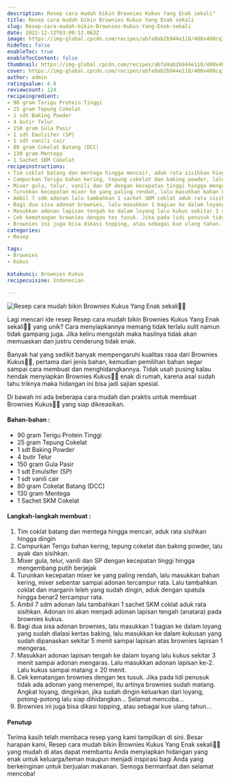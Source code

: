 ```yaml
---
description: Resep cara mudah bikin Brownies Kukus Yang Enak sekali"
title: Resep cara mudah bikin Brownies Kukus Yang Enak sekali
slug: Resep-cara-mudah-bikin-Brownies-Kukus-Yang-Enak-sekali
date: 2022-12-12T03:09:12.063Z
image: https://img-global.cpcdn.com/recipes/abfa9ab2b944e118/400x400cq70/photo.jpg
hideToc: false
enableToc: true
enableTocContent: false
thumbnail: https://img-global.cpcdn.com/recipes/abfa9ab2b944e118/400x400cq70/photo.jpg
cover: https://img-global.cpcdn.com/recipes/abfa9ab2b944e118/400x400cq70/photo.jpg
author: admin
ratingvalue: 4.8
reviewcount: 124
recipeingredient:
- 90 gram Terigu Protein Tinggi
- 25 gram Tepung Cokelat
- 1 sdt Baking Powder
- 4 butir Telur
- 150 gram Gula Pasir
- 1 sdt Emulsifer (SP)
- 1 sdt vanili cair
- 80 gram Cokelat Batang (DCC)
- 130 gram Mentega
- 1 Sachet SKM Cokelat
recipeinstructions:
- Tim coklat batang dan mentega hingga mencair, aduk rata sisihkan hingga dingin
- Campurkan Terigu bahan kering, tepung cokelat dan baking powder, lalu ayak dan sisihkan.
- Mixer gula, telur, vanili dan SP dengan kecepatan tinggi hingga mengembang putih berjejak
- Turunkan kecepatan mixer ke yang paling rendah, lalu masukkan bahan kering, mixer sebentar sampai adonan tercampur rata. Lalu tambahkan coklat dan margarin leleh yang sudah dingin, aduk dengan spatula hingga benar2 tercampur rata.
- Ambil 7 sdm adonan lalu tambahkan 1 sachet SKM coklat aduk rata sisihkan. Adonan ini akan menjadi adonan lapisan tengah (anatara) pada brownies kukus.
- Bagi dua sisa adonan brownies, lalu masukkan 1 bagian ke dalam loyang yang sudah dialasi kertas baking, lalu masukkan ke dalam kukusan yang sudah dipanaskan sekitar 5 menit sampai lapisan atas brownies lapisan 1 mengeras.
- Masukkan adonan lapisan tengah ke dalam loyang lalu kukus sekitar 3 menit sampai adonan mengaras. Lalu masukkan adonan lapisan ke-2. Lalu kukus sampai matang ± 20 menit.
- Cek kematangan brownies dengan tes tusuk. Jika pada lidi penusuk tidak ada adonan yang menempel, itu artinya brownies sudah matang. Angkat loyang, dinginkan, jika sudah dingin keluarkan dari loyang, potong-potong lalu siap dihidangkan... Selamat mencoba...
- Brownies ini juga bisa dikasi topping, atau sebagai kue ulang tahun...
categories:
- Resep

tags:
- Brownies
- Kukus

katakunci: Brownies Kukus
recipecuisine: Indonesian

---
```


![Resep cara mudah bikin Brownies Kukus Yang Enak sekali👩‍🍳](https://img-global.cpcdn.com/recipes/abfa9ab2b944e118/400x400cq70/photo.jpg)

Lagi mencari ide resep Resep cara mudah bikin Brownies Kukus Yang Enak sekali👩‍🍳 yang unik? Cara menyiapkannya memang tidak terlalu sulit namun tidak gampang juga. Jika keliru mengolah maka hasilnya tidak akan memuaskan dan justru cenderung tidak enak.

Banyak hal yang sedikit banyak mempengaruhi kualitas rasa dari Brownies Kukus👩‍🍳, pertama dari jenis bahan, kemudian pemilihan bahan segar sampai cara membuat dan menghidangkannya. Tidak usah pusing kalau hendak menyiapkan Brownies Kukus👩‍🍳 enak di rumah, karena asal sudah tahu triknya maka hidangan ini bisa jadi sajian spesial.

Di bawah ini ada beberapa cara mudah dan praktis untuk membuat Brownies Kukus👩‍🍳 yang siap dikreasikan.

<!--inarticleads1-->

#### Bahan-bahan :

- 90 gram Terigu Protein Tinggi
- 25 gram Tepung Cokelat
- 1 sdt Baking Powder
- 4 butir Telur
- 150 gram Gula Pasir
- 1 sdt Emulsifer (SP)
- 1 sdt vanili cair
- 80 gram Cokelat Batang (DCC)
- 130 gram Mentega
- 1 Sachet SKM Cokelat

<!--inarticleads2-->

#### Langkah-langkah membuat :

1. Tim coklat batang dan mentega hingga mencair, aduk rata sisihkan hingga dingin
1. Campurkan Terigu bahan kering, tepung cokelat dan baking powder, lalu ayak dan sisihkan.
1. Mixer gula, telur, vanili dan SP dengan kecepatan tinggi hingga mengembang putih berjejak
1. Turunkan kecepatan mixer ke yang paling rendah, lalu masukkan bahan kering, mixer sebentar sampai adonan tercampur rata. Lalu tambahkan coklat dan margarin leleh yang sudah dingin, aduk dengan spatula hingga benar2 tercampur rata.
1. Ambil 7 sdm adonan lalu tambahkan 1 sachet SKM coklat aduk rata sisihkan. Adonan ini akan menjadi adonan lapisan tengah (anatara) pada brownies kukus.
1. Bagi dua sisa adonan brownies, lalu masukkan 1 bagian ke dalam loyang yang sudah dialasi kertas baking, lalu masukkan ke dalam kukusan yang sudah dipanaskan sekitar 5 menit sampai lapisan atas brownies lapisan 1 mengeras.
1. Masukkan adonan lapisan tengah ke dalam loyang lalu kukus sekitar 3 menit sampai adonan mengaras. Lalu masukkan adonan lapisan ke-2. Lalu kukus sampai matang ± 20 menit.
1. Cek kematangan brownies dengan tes tusuk. Jika pada lidi penusuk tidak ada adonan yang menempel, itu artinya brownies sudah matang. Angkat loyang, dinginkan, jika sudah dingin keluarkan dari loyang, potong-potong lalu siap dihidangkan... Selamat mencoba...
1. Brownies ini juga bisa dikasi topping, atau sebagai kue ulang tahun...

#### Penutup

Terima kasih telah membaca resep yang kami tampilkan di sini. Besar harapan kami, Resep cara mudah bikin Brownies Kukus Yang Enak sekali👩‍🍳 yang mudah di atas dapat membantu Anda menyiapkan hidangan yang enak untuk keluarga/teman maupun menjadi inspirasi bagi Anda yang berkeinginan untuk berjualan makanan. Semoga bermanfaat dan selamat mencoba!